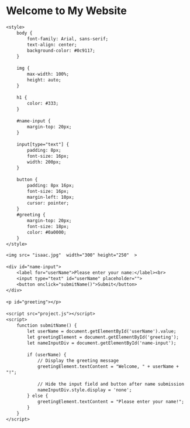 


<html lang="en">
<head>
    <meta charset="UTF-8">
    <meta name="viewport" content="width=device-width, initial-scale=1.0">
    <title>Homework 2 - Static Website</title>
    <link rel="stylesheet" href="css.css">
</head>
<body>
    <h1>Welcome to My Website </h1>

    <style>
        body {
            font-family: Arial, sans-serif;
            text-align: center;
            background-color: #0c9117;
        }

        img {
            max-width: 100%;
            height: auto;
        }

        h1 {
            color: #333;
        }

        #name-input {
            margin-top: 20px;
        }

        input[type="text"] {
            padding: 8px;
            font-size: 16px;
            width: 200px;
        }

        button {
            padding: 8px 16px;
            font-size: 16px;
            margin-left: 10px;
            cursor: pointer;
        }
        #greeting {
            margin-top: 20px;
            font-size: 18px;
            color: #0a0000;
        }
    </style>

<body>

    <img src= "isaac.jpg"  width="300" height="250"  >

    <div id="name-input">
        <label for="userName">Please enter your name:</label><br>
        <input type="text" id="userName" placeholder="">
        <button onclick="submitName()">Submit</button>
    </div>

    <p id="greeting"></p>
    
    <script src="project.js"></script>
    <script>
        function submitName() {
            let userName = document.getElementById('userName').value;
            let greetingElement = document.getElementById('greeting');
            let nameInputDiv = document.getElementById('name-input');

            if (userName) {
                // Display the greeting message
                greetingElement.textContent = "Welcome, " + userName + "!";
                
                // Hide the input field and button after name submission
                nameInputDiv.style.display = 'none';
            } else {
                greetingElement.textContent = "Please enter your name!";
            }
        }
    </script>


